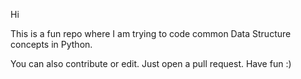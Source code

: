 Hi

This is a fun repo where I am trying to code common Data Structure concepts in Python.

You can also contribute or edit. Just open a pull request. Have fun :)